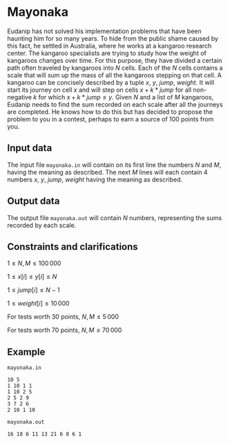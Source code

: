 # Mayonaka

Eudanip has not solved his implementation problems that have been haunting him for so many years. To hide from the public shame caused by this fact, he settled in Australia, where he works at a kangaroo research center. The kangaroo specialists are trying to study how the weight of kangaroos changes over time. For this purpose, they have divided a certain path often traveled by kangaroos into $N$ cells. Each of the $N$ cells contains a scale that will sum up the mass of all the kangaroos stepping on that cell. A kangaroo can be concisely described by a tuple $x$, $y$, $jump$, $weight$. It will start its journey on cell $x$ and will step on cells $x + k * jump$ for all non-negative $k$ for which $x + k * jump \leq y$. Given $N$ and a list of $M$ kangaroos, Eudanip needs to find the sum recorded on each scale after all the journeys are completed. He knows how to do this but has decided to propose the problem to you in a contest, perhaps to earn a source of 100 points from you.

## Input data

The input file `mayonaka.in` will contain on its first line the numbers $N$ and $M$, having the meaning as described. The next $M$ lines will each contain 4 numbers $x$, $y$, $jump$, $weight$ having the meaning as described.

## Output data

The output file `mayonaka.out` will contain $N$ numbers, representing the sums recorded by each scale.

## Constraints and clarifications

$1 \leq N, M \leq 100\,000$

$1 \leq x[i] \leq y[i] \leq N$

$1 \leq jump[i] \leq N - 1$

$1 \leq weight[i] \leq 10\,000$

For tests worth 30 points, $N, M \leq 5\,000$

For tests worth 70 points, $N, M \leq 70\,000$

## Example

`mayonaka.in`
```
10 5
1 10 1 1
1 10 2 5
2 5 2 9
3 7 2 6
2 10 1 10
```

`mayonaka.out`
```
16 18 6 11 13 21 6 8 6 1
```